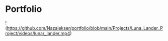 # Portfolio

!(https://github.com/Nazalekser/portfolio/blob/main/Projects/Luna_Lander_Project/videos/lunar_lander.mp4)
